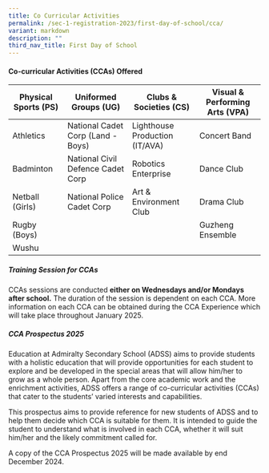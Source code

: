 ```yaml
---
title: Co Curricular Activities
permalink: /sec-1-registration-2023/first-day-of-school/cca/
variant: markdown
description: ""
third_nav_title: First Day of School
---
```

#### **Co-curricular Activities (CCAs) Offered**


| Physical Sports (PS)| Uniformed Groups (UG)| Clubs & Societies (CS) | Visual & Performing Arts (VPA) |
| -------- | -------- | -------- | -------- |
| Athletics| National Cadet Corp (Land - Boys) | Lighthouse Production (IT/AVA)| Concert Band|
| Badminton | National Civil Defence Cadet Corp | Robotics Enterprise | Dance Club |
| Netball (Girls) | National Police Cadet Corp| Art & Environment Club| Drama Club|
| Rugby (Boys) |  | | Guzheng Ensemble|
| Wushu | |  ||

##### **Training Session for CCAs**

CCAs sessions are conducted **either on Wednesdays and/or Mondays after school.** The duration of the session is dependent on each CCA. More information on each CCA can be obtained during the CCA Experience which will take place throughout January 2025.

##### **CCA Prospectus 2025**

Education at Admiralty Secondary School (ADSS) aims to provide students with a holistic education that will provide opportunities for each student to explore and be developed in the special areas that will allow him/her to grow as a whole person. Apart from the core academic work and the enrichment activities, ADSS offers a range of co-curricular activities (CCAs) that cater to the students’ varied interests and capabilities.

This prospectus aims to provide reference for new students of ADSS and to help them decide which CCA is suitable for them. It is intended to guide the student to understand what is involved in each CCA, whether it will suit him/her and the likely commitment called for.

A copy of the CCA Prospectus 2025 will be made available by end December 2024.